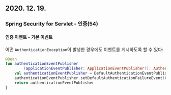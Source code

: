 ## 2020. 12. 19.

### Spring Security for Servlet - 인증(54)

#### 인증 이벤트 - 기본 이벤트

어떤 `AuthenticationException`이 발생한 경우에도 이벤트를  게시하도록 할 수 있다:

```kotlin
@Bean
fun authenticationEventPublisher
        (applicationEventPublisher: ApplicationEventPublisher?): AuthenticationEventPublisher {
    val authenticationEventPublisher = DefaultAuthenticationEventPublisher(applicationEventPublisher)
    authenticationEventPublisher.setDefaultAuthenticationFailureEvent(GenericAuthenticationFailureEvent::class.java)
    return authenticationEventPublisher
}
```

